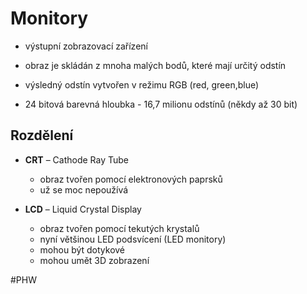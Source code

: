 # Monitory
-  výstupní zobrazovací zařízení

- obraz je skládán z mnoha malých bodů, které mají určitý odstín

- výsledný odstín vytvořen v režimu RGB (red, green,blue)

- 24 bitová barevná hloubka - 16,7 milionu odstínů (někdy až 30 bit)

## Rozdělení
- **CRT** – Cathode Ray Tube
	- obraz tvořen pomocí elektronových paprsků
	- už se moc nepoužívá

- **LCD** – Liquid Crystal Display
	- obraz tvořen pomocí tekutých krystalů
	- nyní většinou LED podsvícení (LED monitory)
	- mohou být dotykové
	- mohou umět 3D zobrazení

#PHW 